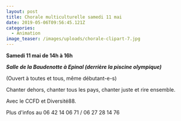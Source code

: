 ```yaml
---
layout: post
title: Chorale multiculturelle samedi 11 mai
date: 2019-05-06T09:56:45.121Z
categories:
  - Animation
image_teaser: /images/uploads/chorale-clipart-7.jpg
---
```

**Samedi 11 mai de 14h à 16h**

**_Salle de la Baudenotte à Epinal (derrière la piscine olympique)_**

(Ouvert à toutes et tous, même débutant-e-s)

Chanter dehors, chanter tous les pays, chanter juste et rire ensemble.

Avec le CCFD et Diversité88.

Plus d'infos au 06 42 14 06 71 / 06 27 28 14 76
